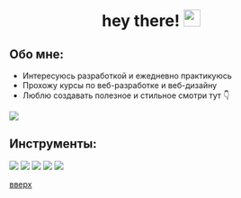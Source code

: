<a id = "anchor"></a>
<h1 align = "center">
    hey there!
    <img src="https://media.giphy.com/media/hvRJCLFzcasrR4ia7z/giphy.gif" width="30px"/>
  </h1>

## Обо мне:
* Интересуюсь разработкой и ежедневно практикуюсь
* Прохожу курсы по веб-разработке и веб-дизайну
* Люблю создавать полезное и стильное
смотри тут 👇

[<img src="https://img.shields.io/badge/Ui KIT-FEE7F0?style=for-the-badge&logo=Figma&logoColor=black"/>](https://www.figma.com/community/file/1093433194340178113) 

## Инструменты:
<div>
    <img src="https://img.shields.io/badge/JS-ffffff?style=for-the-badge&logo=JavaScript&logoColor=black"/>
    <img src="https://img.shields.io/badge/HTML5-ffffff?style=for-the-badge&logo=HTML5&Color=black"/>
    <img src="https://img.shields.io/badge/CSS3-ffffff?style=for-the-badge&logo=CSS3&Color=black"/>
    <img src="https://img.shields.io/badge/Figma-ffffff?style=for-the-badge&logo=Figma&Color=black"/>
    <img src="https://img.shields.io/badge/Adobe-ffffff?style=for-the-badge&logo=Adobe&Color=black"/>
</div>

[вверх](#anchor)



